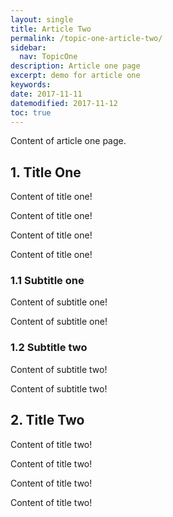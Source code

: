 ```yaml
---
layout: single
title: Article Two
permalink: /topic-one-article-two/
sidebar:
  nav: TopicOne
description: Article one page
excerpt: demo for article one
keywords: 
date: 2017-11-11
datemodified: 2017-11-12
toc: true
---
```


Content of article one page.

## 1. Title One

Content of title one!

Content of title one!

Content of title one!

Content of title one!

### 1.1 Subtitle one

Content of subtitle one!

Content of subtitle one!

### 1.2 Subtitle two

Content of subtitle two!

Content of subtitle two!

## 2. Title Two

Content of title two!

Content of title two!

Content of title two!

Content of title two!

